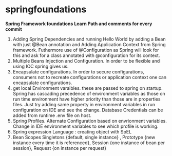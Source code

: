 # springfoundations
**Spring Framework foundations Learn Path and comments for every commit**
1. Adding Spring Dependencies and running Hello World by adding a Bean with just @Bean annotation and Adding Application Context from Spring framework. Futhermore use of @Configuration as Spring will look for this and ask for a class annotated with @configuration for its context.
2. Multiple Beans Injection and Configuration. In order to be flexible and using IOC spring gives us.
3. Encapsulate configurations. In order to secure configurations, consumers not to recreate configurations or application context one can encapsulate configurations.
4. get local Environment varaibles. these are passed to spring on startup. Spring has cascading precedence of environment variables as those on run time environment have higher priority than those are in properties files. Just try adding same property in environment variables in run configuration on IDE and see the change. Database Credentials can be added from runtime .env file on host.
5. Spring Profiles. Alternate Configuration based on envrionment variables. Change in IDE environment variables to see which profile is working.
6. Spring expression Language : creating object with SpEL
7. Bean Scopes Singletons {default, single instance} , Prototype {new instance every time it is referenced}, Session {one instance of bean per session}, Request {on instance per request} 
